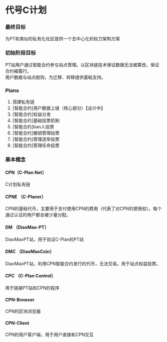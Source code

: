 # 代号C计划
### 最终目标
为PT和类似的私有化社区提供一个去中心化的权力架构方案
### 初始阶段目标
PT站用户通过智能合约参与站点管理。以区块链技术保证数据无法被篡改，保证合约被履行。   
用户数据与站点脱钩，为迁移、转移提供基础支持。

### Plans
1. 搭建私有链
2. [智能合约]用户数据上链（核心部分）【设计中】
3. [智能合约]权益分发
4. [智能合约]基础投票机制
5. [智能合约]ban人投票
6. [智能合约]撤销管理投票
7. [智能合约]管理选举投票
8. [智能合约]管理任命投票

### 基本概念
#### CPN（C-Plan Net）
C计划私有链
#### CPNE （C-Planer）
CPN的基础代币，主要用于支付使用CPN的费用（代表了对CPN的使用权）。每个通过认证的用户都会被少量分配。
#### DM （DiaoMao-PT）
DiaoMaoPT站，用于验证C-Plan的PT站
#### DMC （DiaoMaoCoin）
DiaoMaoPT站，利用CPN智能合约发行的代币，无法交易。用于站点权益投票。
#### CPC （C-Plan Control）
用于链接PT站和CPN的程序
#### CPN-Browser
CPN的区块浏览器
#### CPN-Client
CPN的用户客户端，用于用户直接和CPN交互

